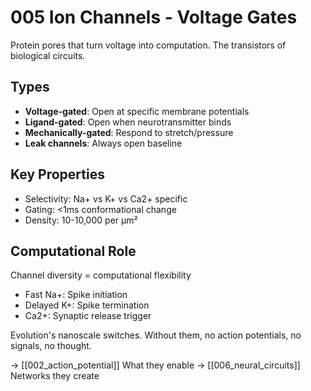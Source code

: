 # 005 Ion Channels - Voltage Gates

Protein pores that turn voltage into computation. The transistors
of biological circuits.

## Types
- **Voltage-gated**: Open at specific membrane potentials
- **Ligand-gated**: Open when neurotransmitter binds
- **Mechanically-gated**: Respond to stretch/pressure
- **Leak channels**: Always open baseline

## Key Properties
- Selectivity: Na+ vs K+ vs Ca2+ specific
- Gating: <1ms conformational change
- Density: 10-10,000 per μm²

## Computational Role
Channel diversity = computational flexibility
- Fast Na+: Spike initiation
- Delayed K+: Spike termination
- Ca2+: Synaptic release trigger

Evolution's nanoscale switches. Without them, no action potentials,
no signals, no thought.

→ [[002_action_potential]] What they enable
→ [[006_neural_circuits]] Networks they create